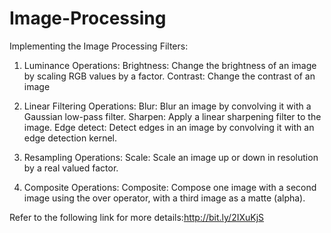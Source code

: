 # Image-Processing
Implementing the Image Processing Filters:

1. Luminance Operations:
Brightness: Change the brightness of an image by scaling RGB values by a factor.
Contrast: Change the contrast of an image 

2. Linear Filtering Operations:
Blur: Blur an image by convolving it with a Gaussian low-pass filter.
Sharpen: Apply a linear sharpening filter to the image.
Edge detect: Detect edges in an image by convolving it with an edge detection kernel.

3. Resampling Operations:
Scale: Scale an image up or down in resolution by a real valued factor.

4. Composite Operations:
Composite: Compose one image with a second image using the over operator, with a third image
as a matte (alpha).

Refer to the following link for more details:http://bit.ly/2IXuKjS
